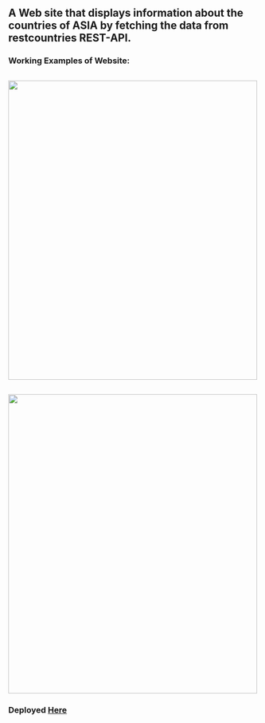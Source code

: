 ## A Web site that displays information about the countries of ASIA by fetching the data from restcountries REST-API.



### Working Examples of Website:

## <img src="https://user-images.githubusercontent.com/64361746/128471134-90b40a06-223a-49a7-a96d-3d18bca574a8.png" width="500" height="600">


## <img src="https://user-images.githubusercontent.com/64361746/128473086-42a7a355-12f3-423c-a910-3fa1826f0ee6.png" width="500" height="600">


### Deployed [Here](https://asia-countries-info.netlify.app/)
